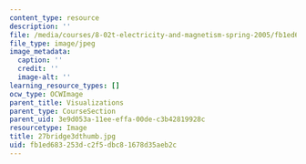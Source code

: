 ```yaml
---
content_type: resource
description: ''
file: /media/courses/8-02t-electricity-and-magnetism-spring-2005/fb1ed683253dc2f5dbc81678d35aeb2c_27bridge3dthumb.jpg
file_type: image/jpeg
image_metadata:
  caption: ''
  credit: ''
  image-alt: ''
learning_resource_types: []
ocw_type: OCWImage
parent_title: Visualizations
parent_type: CourseSection
parent_uid: 3e9d053a-11ee-effa-00de-c3b42819928c
resourcetype: Image
title: 27bridge3dthumb.jpg
uid: fb1ed683-253d-c2f5-dbc8-1678d35aeb2c
---
```

